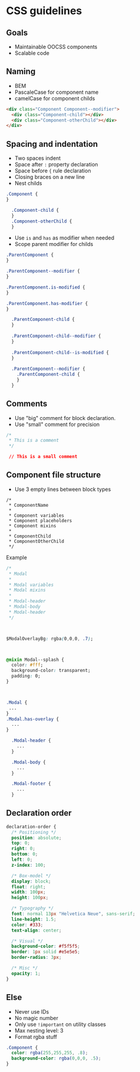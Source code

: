 # CSS guidelines

## Goals
* Maintainable OOCSS components
* Scalable code

## Naming
* BEM
* PascaleCase for component name
* camelCase for component childs
```html
<div class="Component Component--modifier">
  <div class="Component-child"></div>
  <div class="Component-otherChild"></div>
</div>
```

## Spacing and indentation
 * Two spaces indent
 * Space after `:` property declaration
 * Space before `{` rule declaration
 * Closing braces on a new line
 * Nest childs
```css
.Component {
}

  .Component-child {
  }
  .Component-otherChild {
  }
```
 * Use `is` and `has` as modifier when needed
 * Scope parent modifier for childs
```css
.ParentComponent {
}

.ParentComponent--modifier {
}

.ParentComponent.is-modified {
}

.ParentComponent.has-modifier {
}

  .ParentComponent-child {
  }
  
  .ParentComponent-child--modifier {
  }
  
  .ParentComponent-child--is-modified {
  }
  
  .ParentComponent--modifier {
    .ParentComponent-child {
    }
  }
```

## Comments
 * Use "big" comment for block declaration.
 * Use "small" comment for precision
```css
/*
 * This is a comment
 */

 // This is a small comment
```

## Component file structure
 * Use 3 empty lines between block types
```
/*
 * ComponentName
 *
 * Component variables
 * Component placeholders
 * Component mixins
 *
 * ComponentChild
 * ComponentOtherChild
 */
```
Example
```css
/*
 * Modal
 *
 * Modal variables
 * Modal mixins
 *
 * Modal-header
 * Modal-body
 * Modal-header
 */



$ModalOverlayBg: rgba(0,0,0, .7);



@mixin Modal--splash {
  color: #fff;
  background-color: transparent;
  padding: 0;
}



.Modal {
 ...
}
.Modal.has-overlay {
  ...
}

  .Modal-header {
    ...
  }

  .Modal-body {
    ...
  }

  .Modal-footer {
    ...
  }
```

## Declaration order
```css
declaration-order {
  /* Positioning */
  position: absolute;
  top: 0;
  right: 0;
  bottom: 0;
  left: 0;
  z-index: 100;

  /* Box-model */
  display: block;
  float: right;
  width: 100px;
  height: 100px;

  /* Typography */
  font: normal 13px "Helvetica Neue", sans-serif;
  line-height: 1.5;
  color: #333;
  text-align: center;

  /* Visual */
  background-color: #f5f5f5;
  border: 1px solid #e5e5e5;
  border-radius: 3px;

  /* Misc */
  opacity: 1;
}
```

## Else
 * Never use IDs
 * No magic number
 * Only use `!important` on utility classes
 * Max nesting level: 3
 * Format rgba stuff
```css
.Component {
  color: rgba(255,255,255, .8);
  background-color: rgba(0,0,0, .5);
}
```
